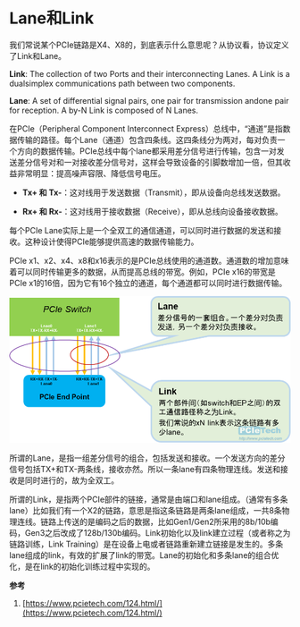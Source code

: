 # Lane和Link

我们常说某个PCIe链路是X4、X8的，到底表示什么意思呢？从协议看，协议定义了Link和Lane。

**Link**: The collection of two Ports and their interconnecting Lanes. A Link is a dualsimplex communications path between two components.

**Lane**: A set of differential signal pairs, one pair for transmission andone pair for reception. A by-N Link is composed of N Lanes.

在PCIe（Peripheral Component Interconnect Express）总线中，“通道”是指数据传输的路径。每个Lane（通道）包含四条线。这四条线分为两对，每对负责一个方向的数据传输。PCIe总线中每个lane都采用差分信号进行传输，包含一对发送差分信号对和一对接收差分信号对，这样会导致设备的引脚数增加一倍，但其收益非常明显：提高噪声容限、降低信号电压。

- **Tx+ 和 Tx-**：这对线用于发送数据（Transmit），即从设备向总线发送数据。

- **Rx+ 和 Rx-**：这对线用于接收数据（Receive），即从总线向设备接收数据。

每个PCIe Lane实际上是一个全双工的通信通道，可以同时进行数据的发送和接收。这种设计使得PCIe能够提供高速的数据传输能力。

PCIe x1、x2、x4、x8和x16表示的是PCIe总线使用的通道数。通道数的增加意味着可以同时传输更多的数据，从而提高总线的带宽。例如，PCIe x16的带宽是PCIe x1的16倍，因为它有16个独立的通道，每个通道都可以同时进行数据传输。

![](images/lanelink.png)

所谓的Lane，是指一组差分信号的组合，包括发送和接收。一个发送方向的差分信号包括TX+和TX-两条线，接收亦然。所以一条lane有四条物理连线。发送和接收是同时进行的，故为全双工。

所谓的Link，是指两个PCIe部件的链接，通常是由端口和lane组成。（通常有多条lane）比如我们有一个X2的链路，意思是指这条链路是两条lane组成，一共8条物理连线。链路上传送的是编码之后的数据，比如Gen1/Gen2所采用的8b/10b编码，Gen3之后改成了128b/130b编码。Link初始化以及link建立过程（或者称之为链路训练，Link Training）是在设备上电或者链路重新建立链接是发生的。多条lane组成的link，有效的扩展了link的带宽。Lane的初始化和多条lane的组合优化，是在link的初始化训练过程中实现的。



**参考**

1. [https://www.pcietech.com/124.html/](https://www.pcietech.com/124.html/)

